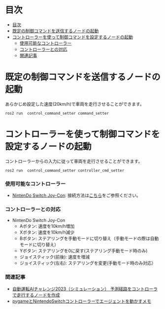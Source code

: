 # 目次
- [目次](#目次)
- [既定の制御コマンドを送信するノードの起動](#既定の制御コマンドを送信するノードの起動)
- [コントローラーを使って制御コマンドを設定するノードの起動](#コントローラーを使って制御コマンドを設定するノードの起動)
    - [使用可能なコントローラー](#使用可能なコントローラー)
    - [コントローラーとの対応](#コントローラーとの対応)
    - [関連記事](#関連記事)

# 既定の制御コマンドを送信するノードの起動
あらかじめ設定した速度(20km/h)で車両を走行させることができます。
```
ros2 run  control_command_setter command_setter 
```

# コントローラーを使って制御コマンドを設定するノードの起動
コントローラーからの入力に従って車両を走行させることができます。
```
ros2 run  control_command_setter controller_cmd_setter 
```
### 使用可能なコントローラー
  - [NintenDo Switch Joy-Con](https://www.amazon.co.jp/Joy-Con-L-%E3%83%8D%E3%82%AA%E3%83%B3%E3%83%AC%E3%83%83%E3%83%89-R-%E3%83%8D%E3%82%AA%E3%83%B3%E3%83%96%E3%83%AB%E3%83%BC/dp/B01NH7L005): 接続方法は[こちら](https://qiita.com/bushio/items/8b2c86162e77c7bf2ffe)をご参照ください。
  
### コントローラーとの対応
- NintenDo Switch Joy-Con
  - Aボタン: 速度を10km/h増加
  - Xボタン: 速度を10km/h減少
  - Bボタン: ステアリングを手動モードに切り替え（手動モードの際は自動モードに切り替え）
  - Yボタン: ステアリングを0に戻す(ステアリング手動モード時のみ)
  - ジョイスティック(前後): 速度を増減
  - ジョイスティック(左右): ステアリングを変更(手動モード時のみ対応） 


### 関連記事
- [自動運転AIチャレンジ2023（シミュレーション） 予測経路をコントローラで走行するノードを作成](https://qiita.com/bushio/items/9a373d3b017f00a2dccd)
- [pygameとNintendoSwitchコントローラーでエージェントを動かすメモ](https://qiita.com/bushio/items/8b2c86162e77c7bf2ffe)